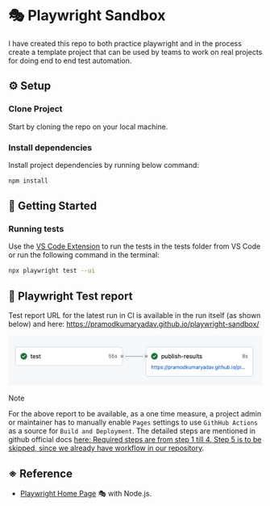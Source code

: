 # 🎭 Playwright Sandbox

I have created this repo to both practice playwright and in the process create a template project that can be used by teams to work on real projects for doing end to end test automation. 

## ⚙️ Setup

### Clone Project

Start by cloning the repo on your local machine. 

### Install dependencies

Install project dependencies by running below command:

```bash
npm install
```

## 🔢 Getting Started

### Running tests

Use the [VS Code Extension](https://marketplace.visualstudio.com/items?itemName=ms-playwright.playwright) to run the tests in the tests folder from VS Code or run the following command in the terminal:

```bash
npx playwright test --ui
```

## 🐞 Playwright Test report 

Test report URL for the latest run in CI is available in the run itself (as shown below) and here: https://pramodkumaryadav.github.io/playwright-sandbox/

![test-result](./docs/pass-results.png)

> [!NOTE]
> For the above report to be available, as a one time measure, a project admin or maintainer has to manually enable `Pages` settings to use `GithHub Actions` as a source for `Build and Deployment`. The detailed steps are mentioned in github official docs [here: Required steps are from step 1 till 4. Step 5 is to be skipped, since we already have workflow in our repository](https://docs.github.com/en/pages/getting-started-with-github-pages/configuring-a-publishing-source-for-your-github-pages-site#publishing-with-a-custom-github-actions-workflow). 


## ※ Reference

- [Playwright Home Page](https://playwright.dev/) 🎭 with Node.js.



